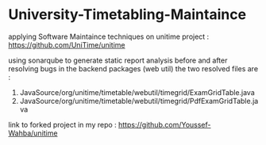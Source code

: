# University-Timetabling-Maintaince
applying Software Maintaince techniques on unitime project : https://github.com/UniTime/unitime

using sonarqube to generate static report analysis before and after 
resolving bugs in the backend packages (web util)
the two resolved files are :
1. JavaSource/org/unitime/timetable/webutil/timegrid/ExamGridTable.java
2. JavaSource/org/unitime/timetable/webutil/timegrid/PdfExamGridTable.java

link to forked project in my repo : https://github.com/Youssef-Wahba/unitime 

